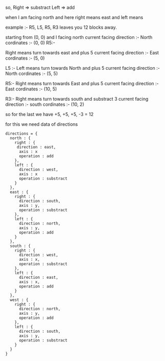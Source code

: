 so, Right => substract
Left => add

when I am facing north and here right means east
and left means

example :-
R5, L5, R5, R3 leaves you 12 blocks away.

starting from (0, 0) and I facing north
current facing direction :- North
cordinates :- (0, 0)
R5:-

Right means turn towards east
and plus 5
current facing direction :- East
cordinates :- (5, 0)

L5 :-
Left means turn towards North
and plus 5
current facing direction :- North
cordinates :- (5, 5)

R5:-
Right means turn towards East
and plus 5
current facing direction :- East
cordinates :- (10, 5)

R3:-
Right means turn towards south
and substract 3
current facing direction :- south
cordinates :- (10, 2)

so for the last we have
+5, +5, +5, -3 = 12

for this we need data of directions

```
directions = {
  north : {
    right : {
     direction : east,
      axis : x
      operation : add
    },
    left : {
      direction : west,
      axis : x
      operation : substract
    }
  },
  east : {
    right : {
      direction : south,
      axis : y,
      operation : substract
    },
    left : {
      direction : north,
      axis : y,
      operation : add
    }
  },
  south : {
    right : {
      direction : west,
      axis : x,
      operation : substract
    },
    left : {
      direction : east,
      axis : x,
      operation : add
    }
  },
  west : {
    right : {
      direction : north,
      axis : y,
      operation : add
    },
    left : {
      direction : south,
      axis : y,
      operation : substract
    }
  }
}
```
